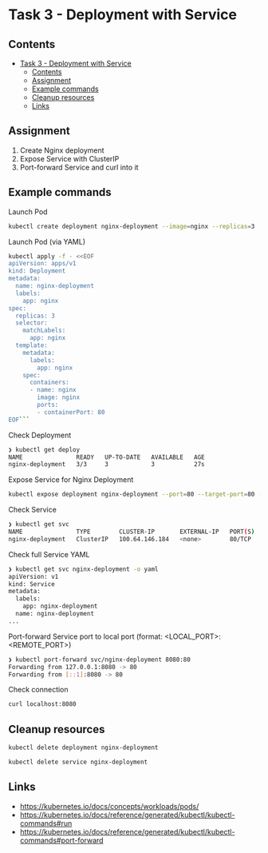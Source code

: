 # Task 3 - Deployment with Service

## Contents

- [Task 3 - Deployment with Service](#task-3---deployment-with-service)
  - [Contents](#contents)
  - [Assignment](#assignment)
  - [Example commands](#example-commands)
  - [Cleanup resources](#cleanup-resources)
  - [Links](#links)

## Assignment

1. Create Nginx deployment
2. Expose Service with ClusterIP
3. Port-forward Service and curl into it

## Example commands

Launch Pod

```bash
kubectl create deployment nginx-deployment --image=nginx --replicas=3
```

Launch Pod (via YAML)

```bash
kubectl apply -f - <<EOF
apiVersion: apps/v1
kind: Deployment
metadata:
  name: nginx-deployment
  labels:
    app: nginx
spec:
  replicas: 3
  selector:
    matchLabels:
      app: nginx
  template:
    metadata:
      labels:
        app: nginx
    spec:
      containers:
      - name: nginx
        image: nginx
        ports:
        - containerPort: 80
EOF```
```

Check Deployment

```bash
❯ kubectl get deploy
NAME               READY   UP-TO-DATE   AVAILABLE   AGE
nginx-deployment   3/3     3            3           27s
```

Expose Service for Nginx Deployment

```bash
kubectl expose deployment nginx-deployment --port=80 --target-port=80 --type=ClusterIP
```

Check Service

```bash
❯ kubectl get svc
NAME               TYPE        CLUSTER-IP       EXTERNAL-IP   PORT(S)   AGE
nginx-deployment   ClusterIP   100.64.146.184   <none>        80/TCP    18s
```

Check full Service YAML

```bash
❯ kubectl get svc nginx-deployment -o yaml
apiVersion: v1
kind: Service
metadata:
  labels:
    app: nginx-deployment
  name: nginx-deployment
...
```

Port-forward Service port to local port (format: <LOCAL_PORT>:<REMOTE_PORT>)

```bash
❯ kubectl port-forward svc/nginx-deployment 8080:80
Forwarding from 127.0.0.1:8080 -> 80
Forwarding from [::1]:8080 -> 80
```

Check connection

```bash
curl localhost:8080
```

## Cleanup resources

```bash
kubectl delete deployment nginx-deployment

kubectl delete service nginx-deployment
```

## Links

- https://kubernetes.io/docs/concepts/workloads/pods/
- https://kubernetes.io/docs/reference/generated/kubectl/kubectl-commands#run
- https://kubernetes.io/docs/reference/generated/kubectl/kubectl-commands#port-forward
